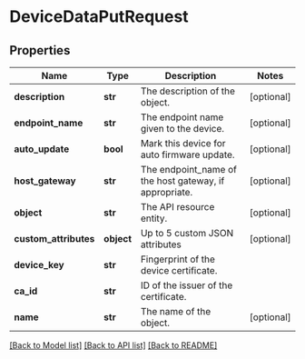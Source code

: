 # DeviceDataPutRequest

## Properties
Name | Type | Description | Notes
------------ | ------------- | ------------- | -------------
**description** | **str** | The description of the object. | [optional] 
**endpoint_name** | **str** | The endpoint name given to the device. | [optional] 
**auto_update** | **bool** | Mark this device for auto firmware update. | [optional] 
**host_gateway** | **str** | The endpoint_name of the host gateway, if appropriate. | [optional] 
**object** | **str** | The API resource entity. | [optional] 
**custom_attributes** | **object** | Up to 5 custom JSON attributes | [optional] 
**device_key** | **str** | Fingerprint of the device certificate. | 
**ca_id** | **str** | ID of the issuer of the certificate. | 
**name** | **str** | The name of the object. | [optional] 

[[Back to Model list]](../README.md#documentation-for-models) [[Back to API list]](../README.md#documentation-for-api-endpoints) [[Back to README]](../README.md)


